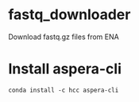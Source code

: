 # fastq_downloader
Download fastq.gz files from ENA

# Install aspera-cli

```
conda install -c hcc aspera-cli
```